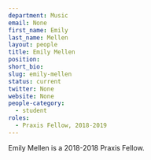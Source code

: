 ```yaml
---
department: Music
email: None
first_name: Emily
last_name: Mellen
layout: people
title: Emily Mellen
position: 
short_bio:
slug: emily-mellen
status: current
twitter: None
website: None
people-category:
  - student
roles:
  - Praxis Fellow, 2018-2019
---
```

Emily Mellen is a 2018-2018 Praxis Fellow.